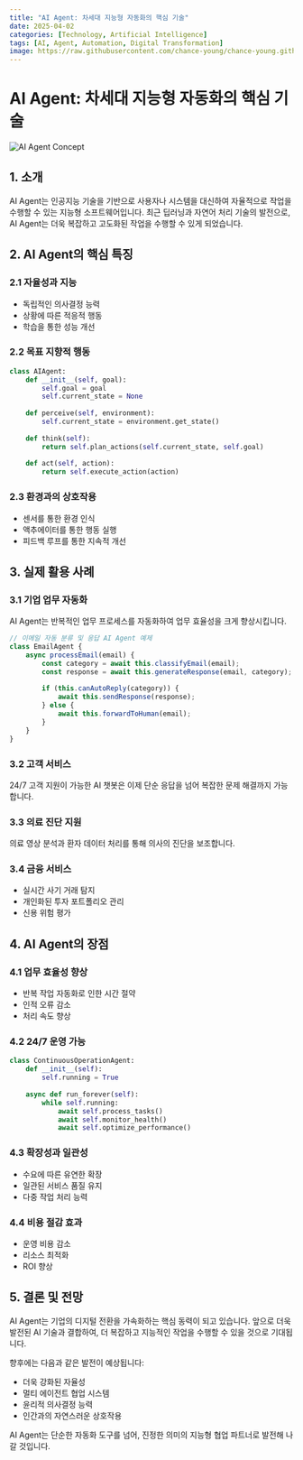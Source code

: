 ```yaml
---
title: "AI Agent: 차세대 지능형 자동화의 핵심 기술"
date: 2025-04-02
categories: [Technology, Artificial Intelligence]
tags: [AI, Agent, Automation, Digital Transformation]
image: https://raw.githubusercontent.com/chance-young/chance-young.github.io/master/assets/images/posts/ai-agent-automation.png
---
```


# AI Agent: 차세대 지능형 자동화의 핵심 기술

![AI Agent Concept](https://raw.githubusercontent.com/chance-young/chance-young.github.io/master/assets/images/posts/ai-agent-automation.png)

## 1. 소개

AI Agent는 인공지능 기술을 기반으로 사용자나 시스템을 대신하여 자율적으로 작업을 수행할 수 있는 지능형 소프트웨어입니다. 최근 딥러닝과 자연어 처리 기술의 발전으로, AI Agent는 더욱 복잡하고 고도화된 작업을 수행할 수 있게 되었습니다.

## 2. AI Agent의 핵심 특징

### 2.1 자율성과 지능
- 독립적인 의사결정 능력
- 상황에 따른 적응적 행동
- 학습을 통한 성능 개선

### 2.2 목표 지향적 행동
```python
class AIAgent:
    def __init__(self, goal):
        self.goal = goal
        self.current_state = None
    
    def perceive(self, environment):
        self.current_state = environment.get_state()
    
    def think(self):
        return self.plan_actions(self.current_state, self.goal)
    
    def act(self, action):
        return self.execute_action(action)
```

### 2.3 환경과의 상호작용
- 센서를 통한 환경 인식
- 액추에이터를 통한 행동 실행
- 피드백 루프를 통한 지속적 개선

## 3. 실제 활용 사례

### 3.1 기업 업무 자동화
AI Agent는 반복적인 업무 프로세스를 자동화하여 업무 효율성을 크게 향상시킵니다.

```javascript
// 이메일 자동 분류 및 응답 AI Agent 예제
class EmailAgent {
    async processEmail(email) {
        const category = await this.classifyEmail(email);
        const response = await this.generateResponse(email, category);
        
        if (this.canAutoReply(category)) {
            await this.sendResponse(response);
        } else {
            await this.forwardToHuman(email);
        }
    }
}
```

### 3.2 고객 서비스
24/7 고객 지원이 가능한 AI 챗봇은 이제 단순 응답을 넘어 복잡한 문제 해결까지 가능합니다.

### 3.3 의료 진단 지원
의료 영상 분석과 환자 데이터 처리를 통해 의사의 진단을 보조합니다.

### 3.4 금융 서비스
- 실시간 사기 거래 탐지
- 개인화된 투자 포트폴리오 관리
- 신용 위험 평가

## 4. AI Agent의 장점

### 4.1 업무 효율성 향상
- 반복 작업 자동화로 인한 시간 절약
- 인적 오류 감소
- 처리 속도 향상

### 4.2 24/7 운영 가능
```python
class ContinuousOperationAgent:
    def __init__(self):
        self.running = True
    
    async def run_forever(self):
        while self.running:
            await self.process_tasks()
            await self.monitor_health()
            await self.optimize_performance()
```

### 4.3 확장성과 일관성
- 수요에 따른 유연한 확장
- 일관된 서비스 품질 유지
- 다중 작업 처리 능력

### 4.4 비용 절감 효과
- 운영 비용 감소
- 리소스 최적화
- ROI 향상

## 5. 결론 및 전망

AI Agent는 기업의 디지털 전환을 가속화하는 핵심 동력이 되고 있습니다. 앞으로 더욱 발전된 AI 기술과 결합하여, 더 복잡하고 지능적인 작업을 수행할 수 있을 것으로 기대됩니다.

향후에는 다음과 같은 발전이 예상됩니다:
- 더욱 강화된 자율성
- 멀티 에이전트 협업 시스템
- 윤리적 의사결정 능력
- 인간과의 자연스러운 상호작용

AI Agent는 단순한 자동화 도구를 넘어, 진정한 의미의 지능형 협업 파트너로 발전해 나갈 것입니다.